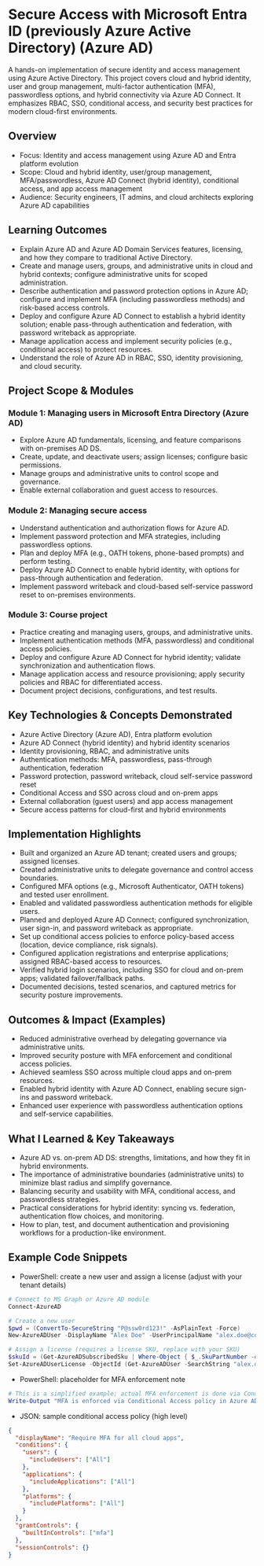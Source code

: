 # Secure Access with Microsoft Entra ID (previously Azure Active Directory) (Azure AD)

A hands-on implementation of secure identity and access management using Azure Active Directory. This project covers cloud and hybrid identity, user and group management, multi-factor authentication (MFA), passwordless options, and hybrid connectivity via Azure AD Connect. It emphasizes RBAC, SSO, conditional access, and security best practices for modern cloud-first environments.

## Overview

- Focus: Identity and access management using Azure AD and Entra platform evolution
- Scope: Cloud and hybrid identity, user/group management, MFA/passwordless, Azure AD Connect (hybrid identity), conditional access, and app access management
- Audience: Security engineers, IT admins, and cloud architects exploring Azure AD capabilities

## Learning Outcomes

- Explain Azure AD and Azure AD Domain Services features, licensing, and how they compare to traditional Active Directory.
- Create and manage users, groups, and administrative units in cloud and hybrid contexts; configure administrative units for scoped administration.
- Describe authentication and password protection options in Azure AD; configure and implement MFA (including passwordless methods) and risk-based access controls.
- Deploy and configure Azure AD Connect to establish a hybrid identity solution; enable pass-through authentication and federation, with password writeback as appropriate.
- Manage application access and implement security policies (e.g., conditional access) to protect resources.
- Understand the role of Azure AD in RBAC, SSO, identity provisioning, and cloud security.

## Project Scope & Modules

### Module 1: Managing users in Microsoft Entra Directory (Azure AD)

- Explore Azure AD fundamentals, licensing, and feature comparisons with on-premises AD DS.
- Create, update, and deactivate users; assign licenses; configure basic permissions.
- Manage groups and administrative units to control scope and governance.
- Enable external collaboration and guest access to resources.

### Module 2: Managing secure access

- Understand authentication and authorization flows for Azure AD.
- Implement password protection and MFA strategies, including passwordless options.
- Plan and deploy MFA (e.g., OATH tokens, phone-based prompts) and perform testing.
- Deploy Azure AD Connect to enable hybrid identity, with options for pass-through authentication and federation.
- Implement password writeback and cloud-based self-service password reset to on-premises environments.

### Module 3: Course project

- Practice creating and managing users, groups, and administrative units.
- Implement authentication methods (MFA, passwordless) and conditional access policies.
- Deploy and configure Azure AD Connect for hybrid identity; validate synchronization and authentication flows.
- Manage application access and resource provisioning; apply security policies and RBAC for differentiated access.
- Document project decisions, configurations, and test results.

## Key Technologies & Concepts Demonstrated

- Azure Active Directory (Azure AD), Entra platform evolution
- Azure AD Connect (hybrid identity) and hybrid identity scenarios
- Identity provisioning, RBAC, and administrative units
- Authentication methods: MFA, passwordless, pass-through authentication, federation
- Password protection, password writeback, cloud self-service password reset
- Conditional Access and SSO across cloud and on-prem apps
- External collaboration (guest users) and app access management
- Secure access patterns for cloud-first and hybrid environments

## Implementation Highlights

- Built and organized an Azure AD tenant; created users and groups; assigned licenses.
- Created administrative units to delegate governance and control access boundaries.
- Configured MFA options (e.g., Microsoft Authenticator, OATH tokens) and tested user enrollment.
- Enabled and validated passwordless authentication methods for eligible users.
- Planned and deployed Azure AD Connect; configured synchronization, user sign-in, and password writeback as appropriate.
- Set up conditional access policies to enforce policy-based access (location, device compliance, risk signals).
- Configured application registrations and enterprise applications; assigned RBAC-based access to resources.
- Verified hybrid login scenarios, including SSO for cloud and on-prem apps; validated failover/fallback paths.
- Documented decisions, tested scenarios, and captured metrics for security posture improvements.

## Outcomes & Impact (Examples)

- Reduced administrative overhead by delegating governance via administrative units.
- Improved security posture with MFA enforcement and conditional access policies.
- Achieved seamless SSO across multiple cloud apps and on-prem resources.
- Enabled hybrid identity with Azure AD Connect, enabling secure sign-ins and password writeback.
- Enhanced user experience with passwordless authentication options and self-service capabilities.

## What I Learned & Key Takeaways

- Azure AD vs. on-prem AD DS: strengths, limitations, and how they fit in hybrid environments.
- The importance of administrative boundaries (administrative units) to minimize blast radius and simplify governance.
- Balancing security and usability with MFA, conditional access, and passwordless strategies.
- Practical considerations for hybrid identity: syncing vs. federation, authentication flow choices, and monitoring.
- How to plan, test, and document authentication and provisioning workflows for a production-like environment.

## Example Code Snippets

- PowerShell: create a new user and assign a license (adjust with your tenant details)
```powershell
# Connect to MS Graph or Azure AD module
Connect-AzureAD

# Create a new user
$pwd = (ConvertTo-SecureString "P@ssw0rd123!" -AsPlainText -Force)
New-AzureADUser -DisplayName "Alex Doe" -UserPrincipalName "alex.doe@contoso.onmicrosoft.com" -AccountEnabled $true -PasswordProfile (New-Object -TypeName Microsoft.Open.AzureAD.Model.PasswordProfile -Property @{Password=$pwd; ForceChangePasswordNextLogin=$true})

# Assign a license (requires a license SKU, replace with your SKU)
$skuId = (Get-AzureADSubscribedSku | Where-Object { $_.SkuPartNumber -eq "ENTERPRISEPACK" }).SkuId
Set-AzureADUserLicense -ObjectId (Get-AzureADUser -SearchString "alex.doe@contoso.onmicrosoft.com").ObjectId -AddLicenses $skuId -ReleaseLicenses $null
```

- PowerShell: placeholder for MFA enforcement note
```powershell
# This is a simplified example; actual MFA enforcement is done via Conditional Access
Write-Output "MFA is enforced via Conditional Access policy in Azure AD."
```

- JSON: sample conditional access policy (high level)
```json
{
  "displayName": "Require MFA for all cloud apps",
  "conditions": {
    "users": {
      "includeUsers": ["All"]
    },
    "applications": {
      "includeApplications": ["All"]
    },
    "platforms": {
      "includePlatforms": ["All"]
    }
  },
  "grantControls": {
    "builtInControls": ["mfa"]
  },
  "sessionControls": {}
}
```
